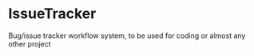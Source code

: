 # IssueTracker
Bug/issue tracker workflow system, to be used for coding or almost any other project
